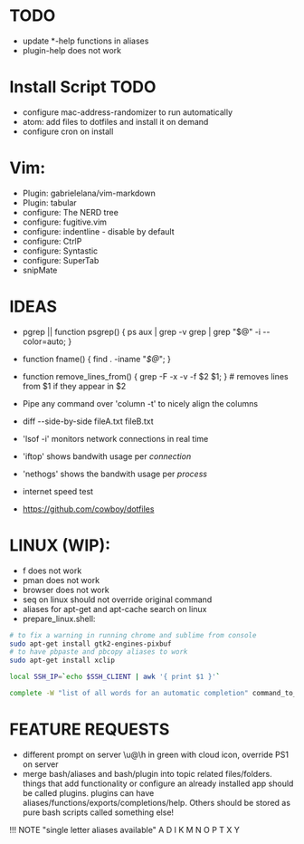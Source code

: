 # TODO
- update *-help functions in aliases
- plugin-help does not work

# Install Script TODO
- configure mac-address-randomizer to run automatically
- atom: add files to dotfiles and install it on demand
- configure cron on install

# Vim: 
- Plugin: gabrielelana/vim-markdown 
- Plugin: tabular
- configure: The NERD tree
- configure: fugitive.vim
- configure: indentline - disable by default
- configure: CtrlP
- configure: Syntastic
- configure: SuperTab
- snipMate

# IDEAS

- pgrep || function psgrep() { ps aux | grep -v grep | grep "$@" -i --color=auto; }
- function fname() { find . -iname "*$@*"; }
- function remove_lines_from() { grep -F -x -v -f $2 $1; } # removes lines from $1 if they appear in $2
- Pipe any command over 'column -t' to nicely align the columns
- diff --side-by-side fileA.txt fileB.txt

- 'lsof -i' monitors network connections in real time
- 'iftop' shows bandwith usage per *connection*
- 'nethogs' shows the bandwith usage per *process*

- internet speed test
- https://github.com/cowboy/dotfiles

# LINUX (WIP):
- f does not work
- pman does not work
- browser does not work
- seq on linux should not override original command 
- aliases for apt-get and apt-cache search on linux
- prepare_linux.shell:

``` bash
# to fix a warning in running chrome and sublime from console
sudo apt-get install gtk2-engines-pixbuf
# to have pbpaste and pbcopy aliases to work
sudo apt-get install xclip

local SSH_IP=`echo $SSH_CLIENT | awk '{ print $1 }'`

complete -W "list of all words for an automatic completion" command_to_be_completed
```

# FEATURE REQUESTS
- different prompt on server \u@\h in green with cloud icon, override PS1 on server
- merge bash/aliases and bash/plugin into topic related files/folders. things that add functionality or configure an already installed app should be called plugins. plugins can have aliases/functions/exports/completions/help. Others should be stored as pure bash scripts called something else!

!!! NOTE "single letter aliases available"
    A D I K M N O P T X Y

